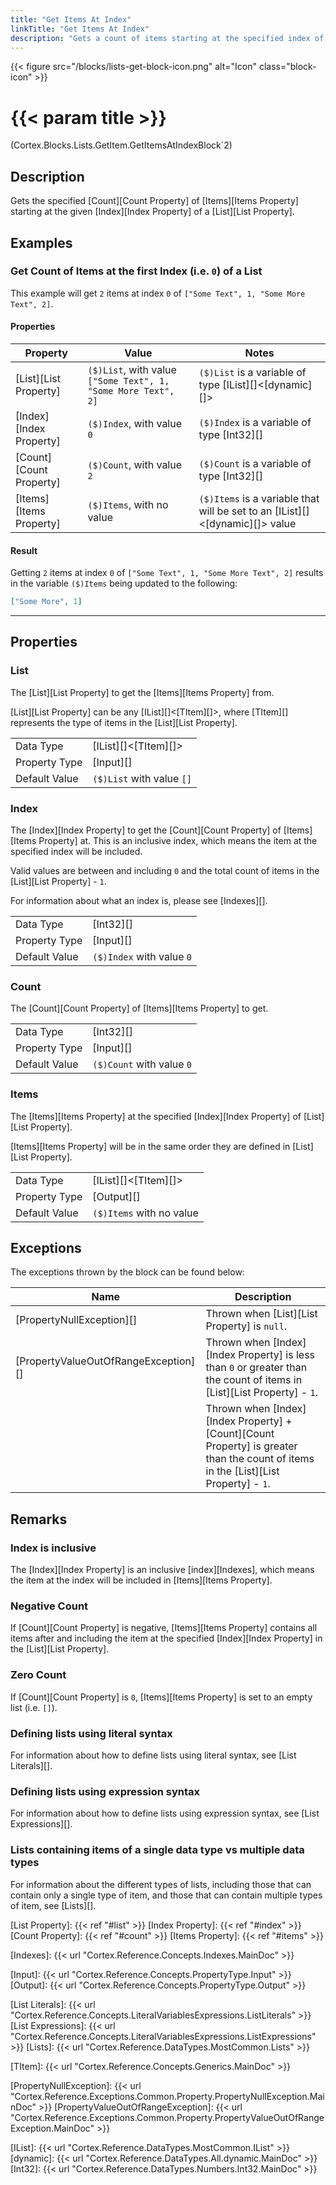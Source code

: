 ```yaml
---
title: "Get Items At Index"
linkTitle: "Get Items At Index"
description: "Gets a count of items starting at the specified index of a List."
---
```


{{< figure src="/blocks/lists-get-block-icon.png" alt="Icon" class="block-icon" >}}

# {{< param title >}}

<p class="namespace">(Cortex.Blocks.Lists.GetItem.GetItemsAtIndexBlock`2)</p>

## Description

Gets the specified [Count][Count Property] of [Items][Items Property] starting at the given [Index][Index Property] of a [List][List Property].

## Examples

### Get Count of Items at the first Index (i.e. `0`) of a List

This example will get `2` items at index `0` of `["Some Text", 1, "Some More Text", 2]`.

#### Properties

| Property           | Value                     | Notes                                    |
|--------------------|---------------------------|------------------------------------------|
| [List][List Property] | `($)List`, with value `["Some Text", 1, "Some More Text", 2]` | `($)List` is a variable of type [IList][]&lt;[dynamic][]&gt; |
| [Index][Index Property] | `($)Index`, with value `0` | `($)Index` is a variable of type [Int32][] |
| [Count][Count Property] | `($)Count`, with value `2` | `($)Count` is a variable of type [Int32][] |
| [Items][Items Property] | `($)Items`, with no value | `($)Items` is a variable that will be set to an [IList][]&lt;[dynamic][]&gt; value |

#### Result

Getting `2` items at index `0` of `["Some Text", 1, "Some More Text", 2]` results in the variable `($)Items` being updated to the following:

```json
["Some More", 1]
```

***

## Properties

### List

The [List][List Property] to get the [Items][Items Property] from.  

[List][List Property] can be any [IList][]&lt;[TItem][]&gt;, where [TItem][] represents the type of items in the [List][List Property].
  
| | |
|--------------------|---------------------------|
| Data Type | [IList][]&lt;[TItem][]&gt; |
| Property Type | [Input][] |
| Default Value | `($)List` with value `[]` |

### Index

The [Index][Index Property] to get the [Count][Count Property] of [Items][Items Property] at.  This is an inclusive index, which means the item at the specified index will be included.

Valid values are between and including `0` and the total count of items in the [List][List Property] - `1`.

For information about what an index is, please see [Indexes][].  

| | |
|--------------------|---------------------------|
| Data Type | [Int32][] |
| Property Type | [Input][] |
| Default Value | `($)Index` with value `0` |

### Count

The [Count][Count Property] of [Items][Items Property] to get.

| | |
|--------------------|---------------------------|
| Data Type | [Int32][] |
| Property Type | [Input][] |
| Default Value | `($)Count` with value `0` |

### Items

The [Items][Items Property] at the specified [Index][Index Property] of [List][List Property].

[Items][Items Property] will be in the same order they are defined in [List][List Property].
  
| | |
|--------------------|---------------------------|
| Data Type | [IList][]&lt;[TItem][]&gt; |
| Property Type | [Output][] |
| Default Value | `($)Items` with no value |

## Exceptions

The exceptions thrown by the block can be found below:

| Name     | Description |
|----------|----------|
| [PropertyNullException][] | Thrown when [List][List Property] is `null`. |
| [PropertyValueOutOfRangeException][] | Thrown when [Index][Index Property] is less than `0` or greater than the count of items in [List][List Property] - `1`. |
| | Thrown when [Index][Index Property] + [Count][Count Property] is greater than the count of items in the [List][List Property] - `1`. |

## Remarks

### Index is inclusive

The [Index][Index Property] is an inclusive [index][Indexes], which means the item at the index will be included in [Items][Items Property].

### Negative Count

If [Count][Count Property] is negative, [Items][Items Property] contains all items after and including the item at the specified [Index][Index Property] in the [List][List Property].

### Zero Count

If [Count][Count Property] is `0`, [Items][Items Property] is set to an empty list (i.e. `[]`).

### Defining lists using literal syntax

For information about how to define lists using literal syntax, see [List Literals][].

### Defining lists using expression syntax

For information about how to define lists using expression syntax, see [List Expressions][].

### Lists containing items of a single data type vs multiple data types

For information about the different types of lists, including those that can contain only a single type of item, and those that can contain multiple types of item, see [Lists][].

[List Property]: {{< ref "#list" >}}
[Index Property]: {{< ref "#index" >}}
[Count Property]: {{< ref "#count" >}}
[Items Property]: {{< ref "#items" >}}

[Indexes]: {{< url "Cortex.Reference.Concepts.Indexes.MainDoc" >}}

[Input]: {{< url "Cortex.Reference.Concepts.PropertyType.Input" >}}
[Output]: {{< url "Cortex.Reference.Concepts.PropertyType.Output" >}}

[List Literals]: {{< url "Cortex.Reference.Concepts.LiteralVariablesExpressions.ListLiterals" >}}
[List Expressions]: {{< url "Cortex.Reference.Concepts.LiteralVariablesExpressions.ListExpressions" >}}
[Lists]: {{< url "Cortex.Reference.DataTypes.MostCommon.Lists" >}}

[TItem]: {{< url "Cortex.Reference.Concepts.Generics.MainDoc" >}}

[PropertyNullException]: {{< url "Cortex.Reference.Exceptions.Common.Property.PropertyNullException.MainDoc" >}}
[PropertyValueOutOfRangeException]: {{< url "Cortex.Reference.Exceptions.Common.Property.PropertyValueOutOfRangeException.MainDoc" >}}

[IList]: {{< url "Cortex.Reference.DataTypes.MostCommon.IList" >}}
[dynamic]: {{< url "Cortex.Reference.DataTypes.All.dynamic.MainDoc" >}}
[Int32]: {{< url "Cortex.Reference.DataTypes.Numbers.Int32.MainDoc" >}}

